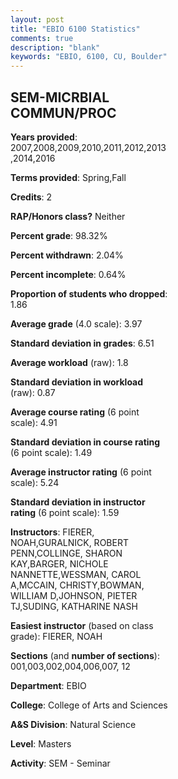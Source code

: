 ```yaml
---
layout: post
title: "EBIO 6100 Statistics"
comments: true
description: "blank"
keywords: "EBIO, 6100, CU, Boulder"
--- 
```

<head>
<script src="https://ajax.googleapis.com/ajax/libs/jquery/2.1.3/jquery.min.js"></script>
<script src="https://dl.dropboxusercontent.com/s/pc42nxpaw1ea4o9/highcharts.js?dl=0"></script>
<!-- <script src="../assets/js/highcharts.js"></script> -->
<style type="text/css">@font-face {
	font-family: "Bebas Neue";
	src: url(https://www.filehosting.org/file/details/544349/BebasNeue%20Regular.otf) format("opentype");
	}
	h1.Bebas { 
		font-family: "Bebas Neue", Verdana, Tahoma;
	}
</style>
</head>
<body>
	<div id="container" style="float: right; width: 45%; height: 88%; margin-left: 2.5%; margin-right: 2.5%;"></div>
	<script language="JavaScript">
		$(document).ready(function() {
		var chart = {type: 'column'};
		var title = {text: 'Grade Distribution'};
		var xAxis = {categories: ['A','B','C','D','F'],crosshair: true};
		var yAxis = {min: 0,title: {text: 'Percentage'}};
		var tooltip = {headerFormat: '<center><b><span style="font-size:20px">{point.key}</span></b></center>',
		               pointFormat: '<td style="padding:0"><b>{point.y:.1f}%</b></td>',
		               footerFormat: '</table>',shared: true,useHTML: true};
		var plotOptions = {column: {pointPadding: 0.0,borderWidth: 0}};  
		var credits = {enabled: false};var series= [{name: 'Percent',data: [98.71,1.29,0.0,0.0,0.0,]}];
		var json = {};
		json.chart = chart;
		json.title = title;
		json.tooltip = tooltip;
		json.xAxis = xAxis;
		json.yAxis = yAxis;  
		json.series = series;
		json.plotOptions = plotOptions;  
		json.credits = credits;
		$('#container').highcharts(json);
	});
	</script>
</body>
			   
## SEM-MICRBIAL COMMUN/PROC

**Years provided**: 2007,2008,2009,2010,2011,2012,2013,2014,2016

**Terms provided**: Spring,Fall

**Credits**: 2

**RAP/Honors class?** Neither

**Percent grade**: 98.32%

**Percent withdrawn**: 2.04%

**Percent incomplete**: 0.64%

**Proportion of students who dropped**: 1.86

**Average grade** (4.0 scale): 3.97

**Standard deviation in grades**: 6.51

**Average workload** (raw): 1.8

**Standard deviation in workload** (raw): 0.87

**Average course rating** (6 point scale): 4.91

**Standard deviation in course rating** (6 point scale): 1.49

**Average instructor rating** (6 point scale): 5.24

**Standard deviation in instructor rating** (6 point scale): 1.59

**Instructors**: FIERER, NOAH,GURALNICK, ROBERT PENN,COLLINGE, SHARON KAY,BARGER, NICHOLE NANNETTE,WESSMAN, CAROL A,MCCAIN, CHRISTY,BOWMAN, WILLIAM D,JOHNSON, PIETER TJ,SUDING, KATHARINE NASH

**Easiest instructor** (based on class grade): FIERER, NOAH

**Sections** (and **number of sections**): 001,003,002,004,006,007, 12

**Department**: EBIO

**College**: College of Arts and Sciences

**A&S Division**: Natural Science

**Level**: Masters

**Activity**: SEM - Seminar